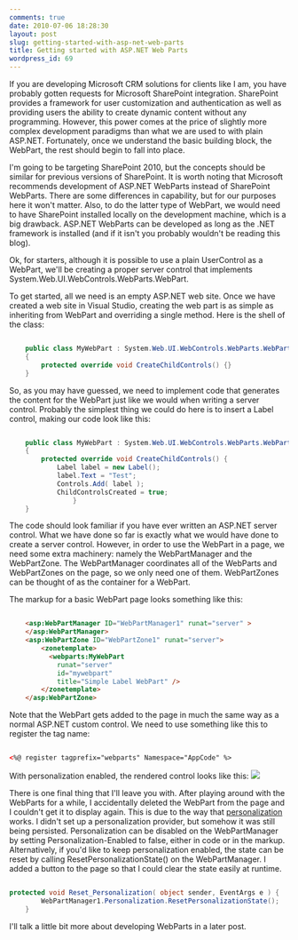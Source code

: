 ```yaml
---
comments: true
date: 2010-07-06 18:28:30
layout: post
slug: getting-started-with-asp-net-web-parts
title: Getting started with ASP.NET Web Parts
wordpress_id: 69
---
```


If you are developing Microsoft CRM solutions for clients like I am, you have probably gotten requests for Microsoft SharePoint integration. SharePoint provides a framework for user customization and authentication as well as providing users the ability to create dynamic content without any programming. However, this power comes at the price of slightly more complex development paradigms than what we are used to with plain ASP.NET. Fortunately, once we understand the basic building block, the WebPart, the rest should begin to fall into place.

I'm going to be targeting SharePoint 2010, but the concepts should be similar for previous versions of SharePoint. It is worth noting that Microsoft recommends development of ASP.NET WebParts instead of SharePoint WebParts. There are some differences in capability, but for our purposes here it won't matter. Also, to do the latter type of WebPart, we would need to have SharePoint installed locally on the development machine, which is a big drawback. ASP.NET WebParts can be developed as long as the .NET framework is installed (and if it isn't you probably wouldn't be reading this blog).

Ok, for starters, although it is possible to use a plain UserControl as a WebPart, we'll be creating a proper server control that implements System.Web.UI.WebControls.WebParts.WebPart.

To get started, all we need is an empty ASP.NET web site. Once we have created a web site in Visual Studio, creating the web part is as simple as inheriting from WebPart and overriding a single method. Here is the shell of the class:

``` csharp

	public class MyWebPart : System.Web.UI.WebControls.WebParts.WebPart
	{
		protected override void CreateChildControls() {}
	}

```


So, as you may have guessed, we need to implement code that generates the content for the WebPart just like we would when writing a server control. Probably the simplest thing we could do here is to insert a Label control, making our code look like this:

``` csharp

	public class MyWebPart : System.Web.UI.WebControls.WebParts.WebPart
	{
		protected override void CreateChildControls() {
			Label label = new Label();
			label.Text = "Test";
			Controls.Add( label );
			ChildControlsCreated = true;
                }
	}

```


The code should look familiar if you have ever written an ASP.NET server control. What we have done so far is exactly what we would have done to create a server control. However, in order to use the WebPart in a page, we need some extra machinery: namely the WebPartManager and the WebPartZone. The WebPartManager coordinates all of the WebParts and WebPartZones on the page, so we only need one of them. WebPartZones can be thought of as the container for a WebPart.

The markup for a basic WebPart page looks something like this:

``` html

	<asp:WebPartManager ID="WebPartManager1" runat="server" >
	</asp:WebPartManager>
	<asp:WebPartZone ID="WebPartZone1" runat="server">
		<zonetemplate>
          <webparts:MyWebPart
            runat="server"   
            id="mywebpart" 
            title="Simple Label WebPart" />
        </zonetemplate>
	</asp:WebPartZone>

```


Note that the WebPart gets added to the page in much the same way as a normal ASP.NET custom control. We need to use something like this to register the tag name:

``` html

<%@ register tagprefix="webparts" Namespace="AppCode" %>

```


With personalization enabled, the rendered control looks like this:
[![](http://crmvoyager.files.wordpress.com/2010/07/webpart.png)](http://crmvoyager.files.wordpress.com/2010/07/webpart.png)

There is one final thing that I'll leave you with. After playing around with the WebParts for a while, I accidentally deleted the WebPart from the page and I couldn't get it to display again. This is due to the way that [personalization](http://msdn.microsoft.com/en-us/library/z36h8be9.aspx) works. I didn't set up a personalization provider, but somehow it was still being persisted. Personalization can be disabled on the WebPartManager by setting Personalization-Enabled to false, either in code or in the markup. Alternatively, if you'd like to keep personalization enabled, the state can be reset by calling ResetPersonalizationState() on the WebPartManager. I added a button to the page so that I could clear the state easily at runtime.

``` csharp

protected void Reset_Personalization( object sender, EventArgs e ) {
		WebPartManager1.Personalization.ResetPersonalizationState();
	}

```


I'll talk a little bit more about developing WebParts in a later post.
